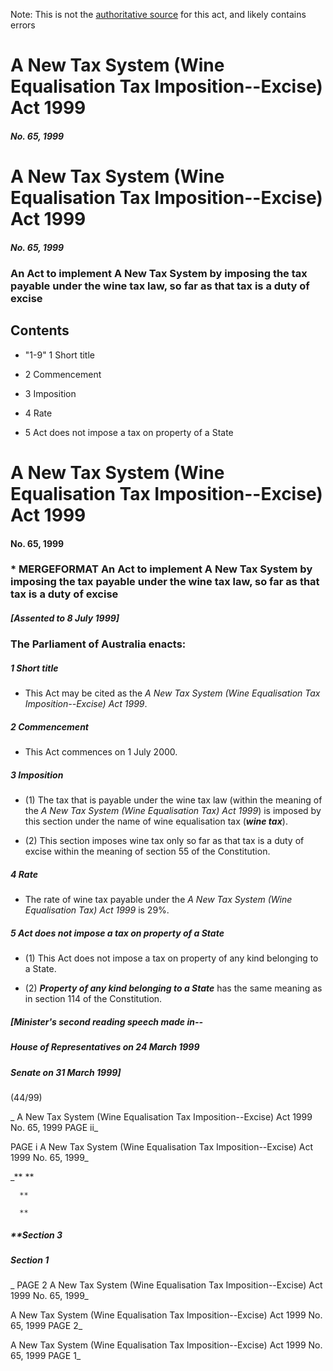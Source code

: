 Note: This is not the [authoritative source](https://www.comlaw.gov.au/Details/C2004A00455) for this act, and likely contains errors



# A New Tax System (Wine Equalisation Tax Imposition--Excise) Act 1999

##### No. 65, 1999



# A New Tax System (Wine Equalisation Tax Imposition--Excise) Act 1999

##### No. 65, 1999

### An Act to implement A New Tax System by imposing the tax payable under the wine tax law, so far as that tax is a duty of excise

## 
## Contents


   *   "1-9" 1	Short title	 

   * 2	Commencement	 

   * 3	Imposition	 

   * 4	Rate	 

   * 5	Act does not impose a tax on property of a State	 



# A New Tax System (Wine Equalisation Tax Imposition--Excise) Act 1999

#### No. 65, 1999

### \* MERGEFORMAT An Act to implement A New Tax System by imposing the tax payable under the wine tax law, so far as that tax is a duty of excise

##### [Assented to 8 July 1999]

### The Parliament of Australia enacts: 

##### 1  Short title

  * This Act may be cited as the _A New Tax System (Wine Equalisation Tax Imposition--Excise) Act 1999_.

##### 2  Commencement

  * This Act commences on 1 July 2000.

##### 3  Imposition

  * (1) The tax that is payable under the wine tax law (within the meaning of the _A New Tax System (Wine Equalisation Tax) Act 1999_) is imposed by this section under the name of wine equalisation tax (**_wine tax_**).

  * (2) This section imposes wine tax only so far as that tax is a duty of excise within the meaning of section 55 of the Constitution.

##### 4  Rate

  * The rate of wine tax payable under the _A New Tax System (Wine Equalisation Tax) Act 1999_ is 29%.

##### 5  Act does not impose a tax on property of a State

  * (1) This Act does not impose a tax on property of any kind belonging to a State.

  * (2) **_Property of any kind belonging to a State_** has the same meaning as in section 114 of the Constitution.

##### [Minister's second reading speech made in--

##### House of Representatives on 24 March 1999

##### Senate on 31 March 1999]

(44/99)

_  A New Tax System (Wine Equalisation Tax Imposition--Excise) Act 1999         No. 65, 1999        PAGE ii_

 PAGE i         A New Tax System (Wine Equalisation Tax Imposition--Excise) Act 1999         No. 65, 1999_

_**      **

      **

      **

##### **Section   3

      

      

      

##### Section   1

_ PAGE 2              A New Tax System (Wine Equalisation Tax Imposition--Excise) Act 1999         No. 65, 1999_

  A New Tax System (Wine Equalisation Tax Imposition--Excise) Act 1999         No. 65, 1999             PAGE 2_

  A New Tax System (Wine Equalisation Tax Imposition--Excise) Act 1999         No. 65, 1999        PAGE 1_

